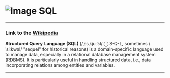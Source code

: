 # ![Image](https://www.tiobe.com/wp-content/themes/tiobe/tiobe-index/images/SQL.png) SQL
___
### Link to the [Wikipedia](https://en.wikipedia.org/wiki/SQL_(programming_language))
**Structured Query Language (SQL)** (/ˌɛsˌkjuːˈɛl/ ⓘ S-Q-L, sometimes /ˈsiːkwəl/ "sequel" for historical reasons)
is a domain-specific language used to manage data, especially in a relational database management system (RDBMS). 
It is particularly useful in handling structured data, i.e., data incorporating relations among entities and variables.
___
